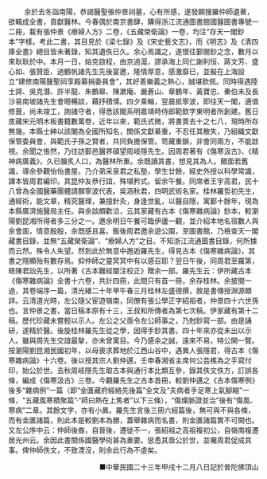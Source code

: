 <p>&emsp;&emsp;
余於去冬詣南陽，恭謁醫聖張仲景祠墓，心有所感，遂發願搜羅仲師遺著，欲輯成全書，貢獻醫林。今春偶於南京書肆，購得浙江流通圖書館國醫圖書專號一二冊，載有張仲景《療婦人方》二卷，《五藏榮衛論》一卷，均注“存天一閣鈔本”字樣。考此二書，其目見於《梁七錄》及《宋史藝文志》，而《明志》及《清四庫全書》總目皆未著錄，知其遺佚已久。余心焉識之，遂懷往鄞閱鈔之念，數月以來耿耿於中。本月一日，始克啟程，由京過滬，謬承海上同仁謝利恒、蔣文芳、盛心如、張贊臣、過鶴帆諸先生先後宴邀，隆情厚意，感激靡已，並擬在上海設立“建修南陽醫聖祠享殿募捐委員會”，其好善樂義之熱心，誠堪欽佩。同時得遇陸士諤、吳克潛、許半龍、朱鶴皋、陳漱庵、嚴蒼山、章鶴年、黃寶忠、秦伯未及長沙易南坡諸先生會晤暢談，藉抒積愫。四夕乘輪，翌晨抵寧波，即往天一閣，適值修葺，尚未竣工，詢諸守者，得悉該閣系明嘉靖時侍郎範欽字東明者所創建。舊日庋藏宋元明木板書籍數萬卷，近年以來，範氏式微，將書賣去十之七八，現時所存無幾。本縣士紳以該閣為全國所知名，關係文獻綦重，不忍任其散失，乃組織文獻保管委員會，與範氏子孫之賢者，共同負擔保管。笥藏重鎖，非會同兩方，不能啟視。余聞之悵然，乃往訪鄞邑醫界碩望周岐隱先生。因周君著有《傷寒汲古》、《精神病廣義》，久已膾炙人口，為醫林所重。余既讀其書，想見其為人。覿面若舊識，導余參觀怡怡書屋。乃介弟采泉君之私塾，學生廿餘，經史外授以科學常識，課本皆周君編印。其昆仲友恭行誼，殊堪矜式。留余午餐。同席者王宇高君，民十八曾為全國醫藥團體請願寧波代表。吳涵秋君，四明武術名家。桂林羅哲初先生，通經術，能文章，精究醫理，兼擅針灸，身逢世亂，以醫自隱，寓鄞十餘年，現為本縣廣濟施醫局主任。與余談頗歡洽，云其家藏有古本《傷寒雜病論》鈔本，較瀏陽劉昆湘所得者多三分之一。邀余明日午餐可臨伊廬一觀，並介紹本地名宿數人與余會面，情意殷殷，余既感且喜。飯後周君邀余遊公園，至圖書館，乃檢查天一閣藏書目錄，並無“五藏榮衛論”、“療婦人方”之目。不知浙江流通圖書目錄，何所據而云然。殊令人失望。然到此於無意中邂逅羅先生，得見古本《傷寒雜病論》，其書之隱顯殆有數存焉。抑仲師之靈冥冥中有以感召耶？翌日午後，同周君至羅第，晤陳君詒先生，以所著《古本難經闡注校正》贈余一部。羅先生云：伊所藏古本《傷寒雜病論》全書十六卷，共計四冊，此間只有首一冊，余存桂林。余披閱一過，其卷端序一篇，清光緒二十年甲午春三月桂林左盛德撰，敘是書傳授淵源頗詳。云清道光時，左公隨父宦遊嶺南，同僚有張公學正字紹祖者，仲景四十六世孫也。言仲景之書，當日稿本原有十三，王叔和所傳者為第七次稿。伊家藏有第十二稿。歷代珍藏未嘗輕以示人。左公之父亟令左公師事之，乃尅鈔寫一部。由是誦研，遂精於醫。後旋桂林羅先生從之學，因得手鈔其書。四十年來亦從未出以示人。雖與周先生交誼最摯，亦未曾寓目。今乃感余之誠，遠來不易，特公開一覽。按瀏陽劉昆湘民國初年，以母喪求葬地於江西山谷中，遇異人張隱君，得古本《傷寒雜病論》十六卷。後以授其宗人劉仲邁，壬申春湘省主席何公芸樵為之手寫付印，始公於世。去秋周岐隱先生取古本與通行本比類互參，錄其佚文佚方，訂誤各條，編成《傷寒汲古》三卷。今觀羅先生之古本首冊，較劉仲邁之《古本傷寒例》後多“雜病例”一篇（即“金匱藏府經絡先後篇”全文及“夫病者手足寒上氣腳縮”一條，“五藏風寒積聚篇”·“師曰熱在上焦者”以下三條），“傷燥脈證並治”後有“傷風、寒病”二章。其餘文字，亦有小異。羅先生言後三冊六經篇後，無可與不與各條，而有金匱諸篇，則此本是較劉本為勝，蓋舉雜病而名書，則金匱諸篇實不可闕也。又左公序中云：仲師後裔，自晉後，遷徙不一，張紹祖之高祖複初公，自嶺南複遷居光州云。余因此書關係國醫學術甚為重要。慫恿其亟公於世，並囑周君促成其事。俾仲師佚文，不致湮沒，則余此行為不虛矣。
</p>
<p align="right">
■中華民國二十三年甲戌十二月八日記於普陀佛頂山
</p>



